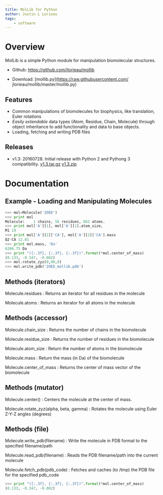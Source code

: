 ```yaml
---
title: MolLib for Python
author: Justin L Lorieau
tags:
    - software
---
```


# Overview

MolLib is a simple Python module for manipulation biomolecular structures.

- Github: <https://github.com/jlorieau/mollib>

- Download: [mollib.py](https://raw.githubusercontent.com/
jlorieau/mollib/master/mollib.py)

## Features

- Common manipulations of biomolecules for biophysics, like translation, Euler
  rotations
- *Easily extendable* data types (Atom, Residue, Chain, Molecule) through object
  inheritance to add functionality and data to base objects.
- Loading, fetching and writing PDB files

## Releases

- v1.3: 20160728. Initial release with Python 2 and Pythong 3 compatibility.
  [v1.3.tar.gz](https://github.com/jlorieau/mollib/archive/v1.3.tar.gz)
  [v1.3.zip](https://github.com/jlorieau/mollib/archive/v1.3.zip)

# Documentation

## Example - Loading and Manipulating Molecules

~~~ python
>>> mol=Molecule('2OED')
>>> print mol
Molecule:    1 chains, 56 residues, 862 atoms.
>>> print mol['A'][1], mol['A'][1].atom_size,
M1 19
>>> print mol['A'][2]['CA'], mol['A'][2]['CA'].mass
Q2-CA 12.01
>>> print mol.mass, 'Da'
6206.75 Da
>>> print "({:.3f}, {:.3f}, {:.3f})".format(*mol.center_of_mass)
(0.133, -0.347, -0.002)
>>> mol.rotate_zyz(0,90,0)
>>> mol.write_pdb('2OED_mollib.pdb')
~~~

## Methods (iterators)

Molecule.residues
: Returns an iterator for all residues in the molecule

Molecule.atoms
: Returns an iterator for all atoms in the molecule


## Methods (accessor)

Molecule.chain_size
: Returns the number of chains in the biomolecule

Molecule.residue_size
: Returns the number of residues in the biomolecule

Molecule.atom_size
: Return the number of atoms in the biomolecule

Molecule.mass
: Return the mass (in Da) of the biomolecule

Molecule.center_of_mass
: Returns the center of mass vector of the biomolecule

## Methods (mutator)

Molecule.center()
: Centers the molecule at the center of mass.

Molecule.rotate_zyz(alpha, beta, gamma)
: Rotates the molecule using Euler Z-Y-Z angles (degrees)

## Methods (file)

Molecule.write_pdb(filename)
: Write the molecule in PDB format to the specified filename/path

Molecule.read_pdb(filename)
: Reads the PDB filename/path into the current molecule

Molecule.fetch\_pdb(pdb\_code)
: Fetches and caches (to /tmp) the PDB file for the specified pdb_code

~~~ python
>>> print "({:.3f}, {:.3f}, {:.3f})".format(*mol.center_of_mass)
(0.133, -0.347, -0.002)
~~~
